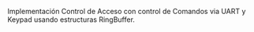 Implementación Control de Acceso con control de Comandos via UART y Keypad usando estructuras RingBuffer.
